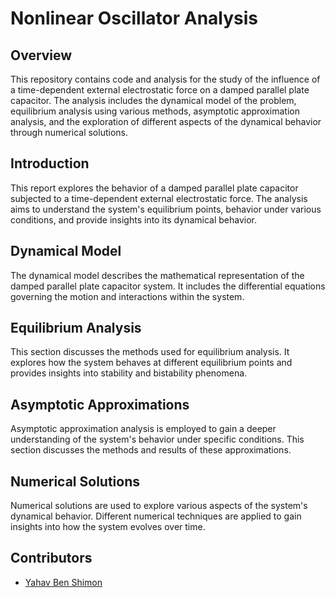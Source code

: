 # Nonlinear Oscillator Analysis

## Overview
This repository contains code and analysis for the study of the influence of a time-dependent external electrostatic force on a damped parallel plate capacitor.
The analysis includes the dynamical model of the problem, equilibrium analysis using various methods, asymptotic approximation analysis,
and the exploration of different aspects of the dynamical behavior through numerical solutions.

## Introduction
This report explores the behavior of a damped parallel plate capacitor subjected to a time-dependent external electrostatic force. The analysis aims to understand the system's equilibrium points,
behavior under various conditions, and provide insights into its dynamical behavior.

## Dynamical Model
The dynamical model describes the mathematical representation of the damped parallel plate capacitor system. It includes the differential equations governing the motion and interactions within the system.

## Equilibrium Analysis
This section discusses the methods used for equilibrium analysis. It explores how the system behaves at different equilibrium points and provides insights into stability and bistability phenomena.

## Asymptotic Approximations
Asymptotic approximation analysis is employed to gain a deeper understanding of the system's behavior under specific conditions. This section discusses the methods and results of these approximations.

## Numerical Solutions
Numerical solutions are used to explore various aspects of the system's dynamical behavior. Different numerical techniques are applied to gain insights into how the system evolves over time.

## Contributors
- [Yahav Ben Shimon](https://github.com/YahavBenShimon)



